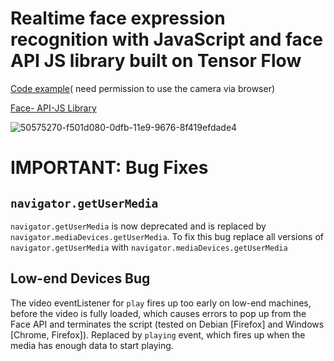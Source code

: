 <h1>Realtime face expression recognition with JavaScript and face API JS library built on Tensor Flow </h1>


[Code example](https://bit.ly/3iSNKQ2)( need permission to use the camera via browser)

[Face- API-JS Library](https://github.com/justadudewhohacks/face-api.js)



![50575270-f501d080-0dfb-11e9-9676-8f419efdade4](https://user-images.githubusercontent.com/4931735/106178381-74e3fb80-6178-11eb-94ed-c5ec7e3c2b8a.png)





# IMPORTANT: Bug Fixes

## `navigator.getUserMedia`

`navigator.getUserMedia` is now deprecated and is replaced by `navigator.mediaDevices.getUserMedia`. To fix this bug replace all versions of `navigator.getUserMedia` with `navigator.mediaDevices.getUserMedia`

## Low-end Devices Bug

The video eventListener for `play` fires up too early on low-end machines, before the video is fully loaded, which causes errors to pop up from the Face API and terminates the script (tested on Debian [Firefox] and Windows [Chrome, Firefox]). Replaced by `playing` event, which fires up when the media has enough data to start playing.
